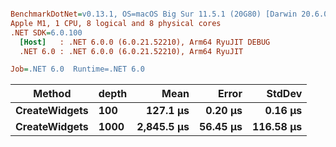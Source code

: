 ``` ini

BenchmarkDotNet=v0.13.1, OS=macOS Big Sur 11.5.1 (20G80) [Darwin 20.6.0]
Apple M1, 1 CPU, 8 logical and 8 physical cores
.NET SDK=6.0.100
  [Host]   : .NET 6.0.0 (6.0.21.52210), Arm64 RyuJIT DEBUG
  .NET 6.0 : .NET 6.0.0 (6.0.21.52210), Arm64 RyuJIT

Job=.NET 6.0  Runtime=.NET 6.0  

```
|        Method | depth |       Mean |    Error |    StdDev |
|-------------- |------ |-----------:|---------:|----------:|
| **CreateWidgets** |   **100** |   **127.1 μs** |  **0.20 μs** |   **0.16 μs** |
| **CreateWidgets** |  **1000** | **2,845.5 μs** | **56.45 μs** | **116.58 μs** |
